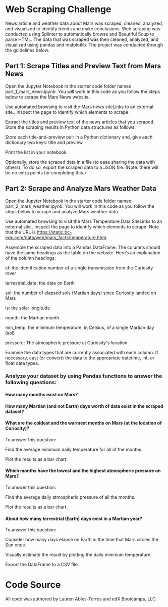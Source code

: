 # Web Scraping Challenge

News article and weather data about Mars was scraped, cleaned, analyzed, and visualized to identify trends and make conclusions. Web scraping was conducted using Splinter to automatically browse and Beautiful Soup to parse HTML. The data that was scraped was then cleaned, analyzed, and visualized using pandas and matplotlib. The project was conducted through the guidelines below.

## Part 1: Scrape Titles and Preview Text from Mars News
Open the Jupyter Notebook in the starter code folder named part_1_mars_news.ipynb. You will work in this code as you follow the steps below to scrape the Mars News website.

Use automated browsing to visit the Mars news siteLinks to an external site.. Inspect the page to identify which elements to scrape.

Extract the titles and preview text of the news articles that you scraped. Store the scraping results in Python data structures as follows:

Store each title-and-preview pair in a Python dictionary and, give each dictionary two keys: title and preview.

Print the list in your notebook.

Optionally, store the scraped data in a file (to ease sharing the data with others). To do so, export the scraped data to a JSON file. (Note: there will be no extra points for completing this.)

## Part 2: Scrape and Analyze Mars Weather Data
Open the Jupyter Notebook in the starter code folder named part_2_mars_weather.ipynb. You will work in this code as you follow the steps below to scrape and analyze Mars weather data.

Use automated browsing to visit the Mars Temperature Data SiteLinks to an external site.. Inspect the page to identify which elements to scrape. Note that the URL is https://static.bc-edx.com/data/web/mars_facts/temperature.html.

Assemble the scraped data into a Pandas DataFrame. The columns should have the same headings as the table on the website. Here’s an explanation of the column headings:

id: the identification number of a single transmission from the Curiosity rover

terrestrial_date: the date on Earth

sol: the number of elapsed sols (Martian days) since Curiosity landed on Mars

ls: the solar longitude

month: the Martian month

min_temp: the minimum temperature, in Celsius, of a single Martian day (sol)

pressure: The atmospheric pressure at Curiosity's location

Examine the data types that are currently associated with each column. If necessary, cast (or convert) the data to the appropriate datetime, int, or float data types.

### Analyze your dataset by using Pandas functions to answer the following questions:

#### How many months exist on Mars?

#### How many Martian (and not Earth) days worth of data exist in the scraped dataset?

#### What are the coldest and the warmest months on Mars (at the location of Curiosity)? 

To answer this question:

Find the average minimum daily temperature for all of the months.

Plot the results as a bar chart.

#### Which months have the lowest and the highest atmospheric pressure on Mars? 

To answer this question:

Find the average daily atmospheric pressure of all the months.

Plot the results as a bar chart.

#### About how many terrestrial (Earth) days exist in a Martian year?

To answer this question:

Consider how many days elapse on Earth in the time that Mars circles the Sun once.

Visually estimate the result by plotting the daily minimum temperature.

Export the DataFrame to a CSV file.

# Code Source
All code was authored by Lauren Ables-Torres and edX Bootcamps, LLC.
